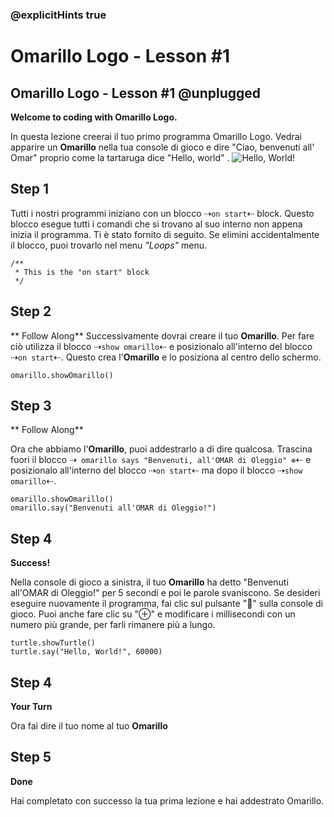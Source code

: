 ### @explicitHints true

# Omarillo Logo - Lesson #1

## Omarillo Logo - Lesson #1 @unplugged
**Welcome to coding with Omarillo Logo.**

In questa lezione creerai il tuo primo programma Omarillo Logo. Vedrai apparire un **Omarillo** nella tua console di gioco e dire "Ciao, benvenuti all' Omar" proprio come la tartaruga dice "Hello, world" .
![Hello, World!](https://github.com/Mr-Coxall/makecode-arcade-turtle-logo-lesson1/raw/main/assets/hello_world_screenshot.png)

## Step 1

Tutti i nostri programmi iniziano con un blocco ⇢``on start``⇠ block. Questo blocco esegue tutti i comandi che si trovano al suo interno non appena inizia il programma. Ti è stato fornito di seguito. Se elimini accidentalmente il blocco, puoi trovarlo nel menu *"Loops"* menu.

```blocks
/**
 * This is the "on start" block
 */
```

## Step 2
** Follow Along**
Successivamente dovrai creare il tuo **Omarillo**. Per fare ciò utilizza il blocco  ⇢``show omarillo``⇠ e posizionalo all'interno del blocco ⇢``on start``⇠. Questo crea  l'**Omarillo** e lo posiziona al centro dello schermo.

```blocks
omarillo.showOmarillo()
```

## Step 3
** Follow Along**

Ora che abbiamo l'**Omarillo**, puoi addestrarlo a di dire qualcosa. Trascina fuori il blocco ⇢`` omarillo says "Benvenuti, all'OMAR di Oleggio" ⊕``⇠ e posizionalo all'interno del blocco ⇢``on start``⇠ ma dopo il blocco ⇢``show omarillo``⇠.

```blocks
omarillo.showOmarillo()
omarillo.say("Benvenuti all'OMAR di Oleggio!")
```
## Step 4
**Success!**

Nella console di gioco a sinistra, il tuo **Omarillo** ha detto "Benvenuti all'OMAR di Oleggio!" per 5 secondi e poi le parole svaniscono. Se desideri eseguire nuovamente il programma, fai clic sul pulsante "🔁" sulla console di gioco. Puoi anche fare clic su "⊕" e modificare i millisecondi con un numero più grande, per farli rimanere più a lungo.
```blocks
turtle.showTurtle()
turtle.say("Hello, World!", 60000)
```

## Step 4
**Your Turn**

Ora fai dire il tuo nome al tuo **Omarillo**

## Step 5
**Done**

Hai completato con successo la tua prima lezione e hai addestrato Omarillo.
